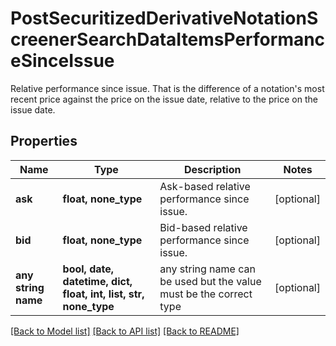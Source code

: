 # PostSecuritizedDerivativeNotationScreenerSearchDataItemsPerformanceSinceIssue

Relative performance since issue. That is the difference of a notation's most recent price against the price on the issue date, relative to the price on the issue date.

## Properties
Name | Type | Description | Notes
------------ | ------------- | ------------- | -------------
**ask** | **float, none_type** | Ask-based relative performance since issue. | [optional] 
**bid** | **float, none_type** | Bid-based relative performance since issue. | [optional] 
**any string name** | **bool, date, datetime, dict, float, int, list, str, none_type** | any string name can be used but the value must be the correct type | [optional]

[[Back to Model list]](../README.md#documentation-for-models) [[Back to API list]](../README.md#documentation-for-api-endpoints) [[Back to README]](../README.md)


